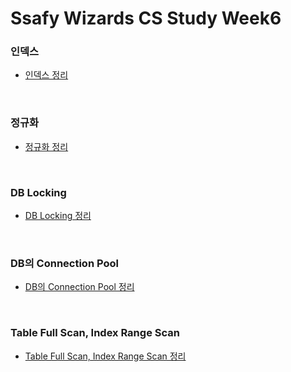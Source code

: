 # Ssafy Wizards CS Study Week6

### 인덱스
- [인덱스 정리](https://github.com/InJun2/TIL/blob/main/CS-topic/DB/DB_Index.md)

<br>

### 정규화
- [정규화 정리](https://github.com/InJun2/TIL/blob/main/CS-topic/DB/Normalization.md)

<br>

### DB Locking
- [DB Locking 정리](https://github.com/InJun2/TIL/blob/main/CS-topic/DB/Lock.md)

<br>

### DB의 Connection Pool
- [DB의 Connection Pool 정리](https://github.com/InJun2/TIL/blob/main/CS-topic/DB/db-connection-pool.md)

<br>

### Table Full Scan, Index Range Scan
- [Table Full Scan, Index Range Scan 정리](https://github.com/InJun2/TIL/blob/main/CS-topic/DB/DB_Index.md)

<br>